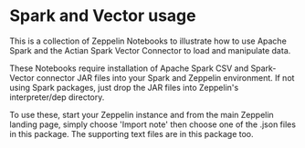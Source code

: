 # Spark and Vector usage

This is a collection of Zeppelin Notebooks to illustrate how to use Apache Spark and the Actian Spark Vector Connector to load and manipulate data.

These Notebooks require installation of Apache Spark CSV and Spark-Vector connector JAR files into your Spark and Zeppelin environment. If not using Spark packages, just drop the JAR files into Zeppelin's interpreter/dep directory.

To use these, start your Zeppelin instance and from the main Zeppelin landing page, simply choose 'Import note' then choose one of the .json files in this package. The supporting text files are in this package too.